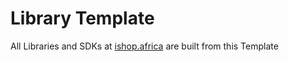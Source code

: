 # Library Template

All Libraries and SDKs at [ishop.africa](https://ishop.africa) are built from this Template